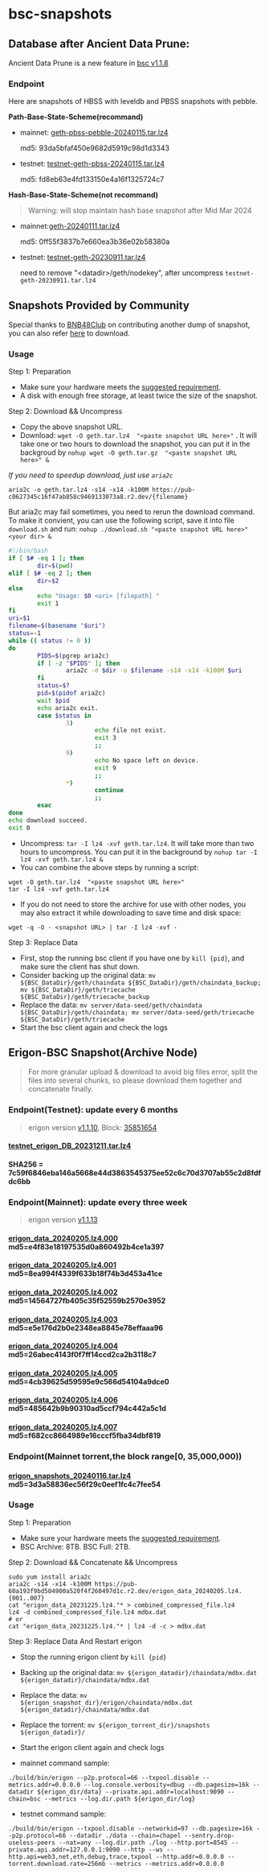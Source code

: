 
# bsc-snapshots


## Database after Ancient Data Prune:

Ancient Data Prune is a new feature in [bsc v1.1.8](https://github.com/bnb-chain/bsc/releases/tag/v1.1.8)


### Endpoint

Here are snapshots of HBSS with leveldb and PBSS snapshots with pebble.

**Path-Base-State-Scheme(recommand)**

- mainnet: [geth-pbss-pebble-20240115.tar.lz4](https://pub-c0627345c16f47ab858c9469133073a8.r2.dev/geth-pbss-pebble-20240115.tar.lz4)

  md5: 93da5bfaf450e9682d5919c98d1d3343
- testnet: [testnet-geth-pbss-20240115.tar.lz4](https://pub-c0627345c16f47ab858c9469133073a8.r2.dev/testnet-geth-pbss-20240115.tar.lz4)

  md5: fd8eb63e4fd133150e4a16f1325724c7

**Hash-Base-State-Scheme(not recommand)**
> Warning: will stop maintain hash base snapshot after Mid Mar 2024

- mainnet:[geth-20240111.tar.lz4](https://pub-c0627345c16f47ab858c9469133073a8.r2.dev/geth-20240111.tar.lz4)

  md5: 0ff55f3837b7e660ea3b36e02b58380a
- testnet: [testnet-geth-20230911.tar.lz4](https://pub-5809538c476542388ad6ca3e681ea85f.r2.dev/testnet-geth-20230911.tar.lz4)

  need to remove "\<datadir\>/geth/nodekey", after uncompress `testnet-geth-20230911.tar.lz4`
 
## Snapshots Provided by Community

Special thanks to [BNB48Club](https://twitter.com/bnb48club) on contributing another dump of snapshot, you can also refer [here](https://github.com/BNB48Club/bsc-snapshots) to download.



### Usage 

Step 1: Preparation
- Make sure your hardware meets the [suggested requirement](https://docs.bnbchain.org/docs/validator/fullnode).
- A disk with enough free storage, at least twice the size of the snapshot.

Step 2: Download && Uncompress
- Copy the above snapshot URL.
- Download:  `wget -O geth.tar.lz4  "<paste snapshot URL here>"` . It will take one or two hours to download the snapshot, you can put it in the backgroud by `nohup wget -O geth.tar.gz  "<paste snapshot URL here>" &`


*If you need to speedup download, just use `aria2c`*
```shell
aria2c -o geth.tar.lz4 -s14 -x14 -k100M https://pub-c0627345c16f47ab858c9469133073a8.r2.dev/{filename}
```

But aria2c may fail sometimes, you need to rerun the download command. To make it convient, you can use the following script, save it into file `download.sh` and run: `nohup ./download.sh "<paste snapshot URL here>" <your dir> &`
```bash
#!/bin/bash
if [ $# -eq 1 ]; then 
        dir=$(pwd)
elif [ $# -eq 2 ]; then 
        dir=$2
else 
        echo "Usage: $0 <uri> [filepath] "
        exit 1
fi
uri=$1
filename=$(basename "$uri")
status=-1
while (( status != 0 ))
do 
        PIDS=$(pgrep aria2c)
        if [ -z "$PIDS" ]; then
                aria2c -d $dir -o $filename -s14 -x14 -k100M $uri
        fi
        status=$?
        pid=$(pidof aria2c)
        wait $pid 
        echo aria2c exit.
        case $status in 
                3)
                        echo file not exist.
                        exit 3
                        ;;
                9)
                        echo No space left on device.
                        exit 9
                        ;;
                *)
                        continue
                        ;;
        esac
done
echo download succeed.
exit 0
```

- Uncompress: `tar -I lz4 -xvf geth.tar.lz4`. It will take more than two hours to uncompress. You can put it in the background by `nohup tar -I lz4 -xvf geth.tar.lz4 &`
- You can combine the above steps by running a script:
```shell
wget -O geth.tar.lz4  "<paste snapshot URL here>"
tar -I lz4 -xvf geth.tar.lz4
```


- If you do not need to store the archive for use with other nodes, you may also extract it while downloading to save time and disk space:
```shell
wget -q -O - <snapshot URL> | tar -I lz4 -xvf -
```


Step 3: Replace Data
- First, stop the running bsc client if you have one by `kill {pid}`, and make sure the client has shut down.
- Consider backing up the original data: `mv ${BSC_DataDir}/geth/chaindata ${BSC_DataDir}/geth/chaindata_backup; mv ${BSC_DataDir}/geth/triecache ${BSC_DataDir}/geth/triecache_backup`
- Replace the data: `mv server/data-seed/geth/chaindata ${BSC_DataDir}/geth/chaindata; mv server/data-seed/geth/triecache ${BSC_DataDir}/geth/triecache`
- Start the bsc client again and check the logs


## Erigon-BSC Snapshot(Archive Node)

> For more granular upload & download to avoid big files error, split the files into several chunks, so please download them together and concatenate finally.
### Endpoint(Testnet): update every 6 months
> erigon version [v1.1.10](https://github.com/node-real/bsc-erigon/releases/tag/v1.1.10), Block: [35851654](https://testnet.bscscan.com/block/35851654)
#### [testnet_erigon_DB_20231211.tar.lz4](https://pub-60a193f9bd504900a520f4f260497d1c.r2.dev/testnet_erigon_DB_20231211.tar.lz4)
#### SHA256 = 7c59f6846eba146a5668e44d3863545375ee52c6c70d3707ab55c2d8fdfdc6bb

### Endpoint(Mainnet): update every three week
> erigon version [v1.1.13](https://github.com/node-real/bsc-erigon/releases/tag/v1.1.13)
#### [erigon_data_20240205.lz4.000](https://pub-60a193f9bd504900a520f4f260497d1c.r2.dev/erigon_data_20240205.lz4.000) md5=e4f83e18197535d0a860492b4ce1a397
#### [erigon_data_20240205.lz4.001](https://pub-60a193f9bd504900a520f4f260497d1c.r2.dev/erigon_data_20240205.lz4.001) md5=8ea994f4339f633b18f74b3d453a41ce
#### [erigon_data_20240205.lz4.002](https://pub-60a193f9bd504900a520f4f260497d1c.r2.dev/erigon_data_20240205.lz4.002) md5=14564727fb405c35f52559b2570e3952
#### [erigon_data_20240205.lz4.003](https://pub-60a193f9bd504900a520f4f260497d1c.r2.dev/erigon_data_20240205.lz4.003) md5=e5e176d2b0e2348ea8845e78effaaa96
#### [erigon_data_20240205.lz4.004](https://pub-60a193f9bd504900a520f4f260497d1c.r2.dev/erigon_data_20240205.lz4.004) md5=26abec4143f0f7ff14ccd2ca2b3118c7
#### [erigon_data_20240205.lz4.005](https://pub-60a193f9bd504900a520f4f260497d1c.r2.dev/erigon_data_20240205.lz4.005) md5=4cb39625d59595e9c566d54104a9dce0
#### [erigon_data_20240205.lz4.006](https://pub-60a193f9bd504900a520f4f260497d1c.r2.dev/erigon_data_20240205.lz4.006) md5=485642b9b90310ad5ccf794c442a5c1d
#### [erigon_data_20240205.lz4.007](https://pub-60a193f9bd504900a520f4f260497d1c.r2.dev/erigon_data_20240205.lz4.007) md5=f682cc8664989e16cccf5fba34dbf819

### Endpoint(Mainnet torrent,the block range[0, 35,000,000))
#### [erigon_snapshots_20240116.tar.lz4](https://pub-60a193f9bd504900a520f4f260497d1c.r2.dev/erigon_snapshots_20240116.tar.lz4/erigon_snapshots_20240116.tar.lz4) md5=3d3a58836ec56f29c0eef1fc4c7fee54

### Usage

Step 1: Preparation

- Make sure your hardware meets the [suggested requirement](https://github.com/node-real/bsc-erigon#system-requirements).
- BSC Archive: 8TB. BSC Full: 2TB.

Step 2: Download && Concatenate && Uncompress

```shell
sudo yum install aria2c
aria2c -s14 -x14 -k100M https://pub-60a193f9bd504900a520f4f260497d1c.r2.dev/erigon_data_20240205.lz4.{001..007}
cat "erigon_data_20231225.lz4."* > combined_compressed_file.lz4
lz4 -d combined_compressed_file.lz4 mdbx.dat
# or
cat "erigon_data_20231225.lz4."* | lz4 -d -c > mdbx.dat
```
Step 3: Replace Data And Restart erigon
- Stop the running erigon client by `kill {pid}`
- Backing up the original data: `mv ${erigon_datadir}/chaindata/mdbx.dat  ${erigon_datadir}/chaindata/mdbx.dat `
- Replace the data: `mv ${erigon_snapshot_dir}/erigon/chaindata/mdbx.dat ${erigon_datadir}/chaindata/mdbx.dat`
- Replace the torrent: `mv ${erigon_torrent_dir}/snapshots ${erigon_datadir}/`
- Start the erigon client again and check logs

- mainnet command sample: 
```shell
./build/bin/erigon --p2p.protocol=66 --txpool.disable --metrics.addr=0.0.0.0 --log.console.verbosity=dbug --db.pagesize=16k --datadir ${erigon_dir/data} --private.api.addr=localhost:9090 --chain=bsc --metrics --log.dir.path ${erigon_dir/log}
```
- testnet command sample:
```shell
./build/bin/erigon --txpool.disable --networkid=97 --db.pagesize=16k --p2p.protocol=66 --datadir ./data --chain=chapel --sentry.drop-useless-peers --nat=any --log.dir.path ./log --http.port=8545 --private.api.addr=127.0.0.1:9090 --http --ws --http.api=web3,net,eth,debug,trace,txpool --http.addr=0.0.0.0 --torrent.download.rate=256mb --metrics --metrics.addr=0.0.0.0
```
